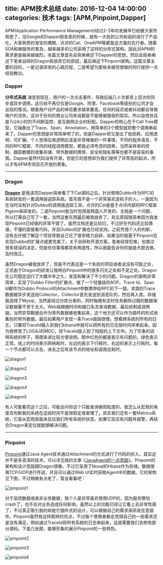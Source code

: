 title: APM技术总结
date: 2016-12-04 14:00:00
categories: 技术
tags: [APM,Pinpoint,Dapper]
----

APM(Application Performance Management)经过2-3年的发展早已经被大家所熟悉了，当Google的Dapper刚发表的时候，就有一大批的公司和组织进行了产品化，大家熟悉的淘宝的鹰眼、点评的Cat、OneAPM等都是这方面的先行者。随着SOA和微服务的普及，越来越多的公司采用了这样的分布式架构，因此对APM的需求更是越来越强烈。本篇文章首先会简单阐述下Dapper的思想，然后会简单阐述下笔者自研的Dragon和放弃它的原因，最后阐述下Pinpoint架构。这篇文章主要的目的，一是记录研发的心路历程，二是希望为那些未做但想做的同行提供一点经验教训。

<!--more-->

### Dapper
**分布式系统** 演变到现在，用户的一次点击事件，导致后端几十次甚至上百次的同步或异步调用，这已经不再仅仅是Google、阿里、Facebook等级别的公司才会出现的情况。随着用户对产品的体验要求越来要高，任何的延迟或者抖动都会导致用户的流失，这对于任何的商业公司来说都是不能够被接收的现实。所以监控并且是7x24小时的不间断监控，是互联网企业的标配。Dapper的核心在于Call Tree模型，它抽象出了Trace、Span、Annotation，用简单的3个模型就将整个调用串起来了。Dapper的思想是非常简单明了的，但是Dapper却又提出了低损耗、应用透明、可扩展。个人觉得应用透明应该是非常难做的一件事情，不同的程序语言、不同的RPC框架、不同的线程调用模型，都是必须考虑的因素，当然采样率的控制、跟踪数据的收集存储、带外数据的携带、安全和隐私等等也都不是容易的事情。Dapper虽然代码没有开源，但是它的思想却为我们提供了非常高的起点，所以才有APM市场百花齐放的景象。

----

### Dragon
**[Dragon](https://github.com/chengdedeng/dragon)** 是我读完Dapper简单看了下Cat源码之后，针对使用Dubbo作为RPC的系统研发的一套调用链追踪系统。首先我不是一个非常喜欢造轮子的人，一是因为在当时没有针对Dubbo的调用链追踪工具，点评的Cat是基于点评内部的RPC框架Pigeon来研发的，二是Pinpoint我当时觉得是韩国人开发的，文档是一个问题，所以打算自己写了一套。当然这套东西最后被我放弃了，其实原因很简单因为我发现Pinpoint已经做的非常不错了，虽然文档还是比较烂，不过好在代码还比较靠谱，不懂的直接看代码，并且Dubbo的扩展也已经支持。之前凭借个人的判断，没有去仔细了解这个项目导致自己花了很多精力自研，如果当时就基于Pinpoint去实现Dubbo的扩展点就更完美了。关于自研和开源方案，笔者经常犯难，也做过很多错误的决定，但是任何事情都具有两面性，所以我能告诉你的就是大胆去做，及时改正。

虽然Dragon被我放弃了，但是不代表这是一个失败的项目或者说没有可取之处，正式由于Dragon的研发让我明白Pinpoint中的很多闪光之处和不足之处。Dragon在公司稳定运行了大概半年之久，发现和解决了不少的问题。Dragon的架构非常简单，实现了Dubbo Filter的扩展点，做了一个轻量级的AOP。Trace Id、Span Id都作为Dubbo Protocol的Attachment参数携带给RPC的下一跳。本跳的Trace数据被异步发送给Collector，Collector首先发送到消息队列，然后再入库。存储我选择了Mysql，当然是经过分库分表的，同时每晚有定时任务删除过期的数据保证数据量不至于太大。Web端根据时间和接口名去查询数据，最后绘制成调用链。当然异常数据会作为带外数据被收集起来，这个地方还可以作为插件的形式收集别的带外数据。最后如果用户发现一条Trace链路很慢，想看跨系统的所有的日志，只要将TraceId输入到我们kibana中就可以把所有的日志按时间序串起来。因为我修改了LOG4J的MDC，将TraceId放入到了线程的上下文中。为了形象的说明系统的样子，用图来讲比较方便说明。图中红色的都是表示有问题的，绿色表示正常。线上的时间表示网络耗时，左边的表示下行耗时，右边的表示上行耗时。每一个节点都可以点击，进去之后有该节点的地址和调用总耗时。

![dragon1](/images/dragon1.png)

![dragon2](/images/dragon2.png)

![dragon3](/images/dragon3.png)

![dragon4](/images/dragon4.png)

![dragon5](/images/dragon5.png)

有人可能看完这个之后，可能会问你这个只能查询微观粒度的，我怎么从宏观的角度去判断我的系统在这段时间不是很稳定或者慢了。其实我们还有一套Metrics系统，它是从宏观层面来反应我们所有系统的状态，如果它反应有问题并报警，再结合Dragon来定位就能够解决问题。

---

### Pinpoint

[Pinpoint](https://github.com/naver/pinpoint)通过Java Agent技术通过Attachment的方式进行了代码的织入，其实这并不是多高深的技术，可以详见我的文章《[JavaAgent的一点思路](http://www.yangguo.info/2015/07/18/JavaAgent%E7%9A%84%E4%B8%80%E7%82%B9%E6%80%9D%E8%B7%AF/)》。Pinpoint的架构和设计思路跟Dragon很像，不过它采用了Nosql的Hbase作为存储，数据使用TCP/UDP进行传送，并且可以通过Web UI实时获取Agent中的数据。它的架构见下图，不过稍微有点老了，暂且看看吧：

![pinpoint1](/images/pinpoint1.png)

对于监控数据或者非业务数据，我个人是非常喜欢使用UDP的，因为服务哪怕crash了，也不会对业务造成任何影响。虽然以上的功能已经让它看上去非常性感了，不过真正吸引我的却是它插件式的设计，可以根据自己的需求来研发任意插件。Pinpoint虽然有这样那样的优点，不过每个使用者都会觉得自己的一些需求还是没有满足，例如通过TraceId将所有系统的日志串起来，这就需要我们去修改部分源码。下面几张图，能够形象的展示Pinpoint的一些特色。

![pinpoint2](/images/pinpoint2.png)

![pinpoint3](/images/pinpoint3.png)

![pinpoint4](/images/pinpoint4.png)
